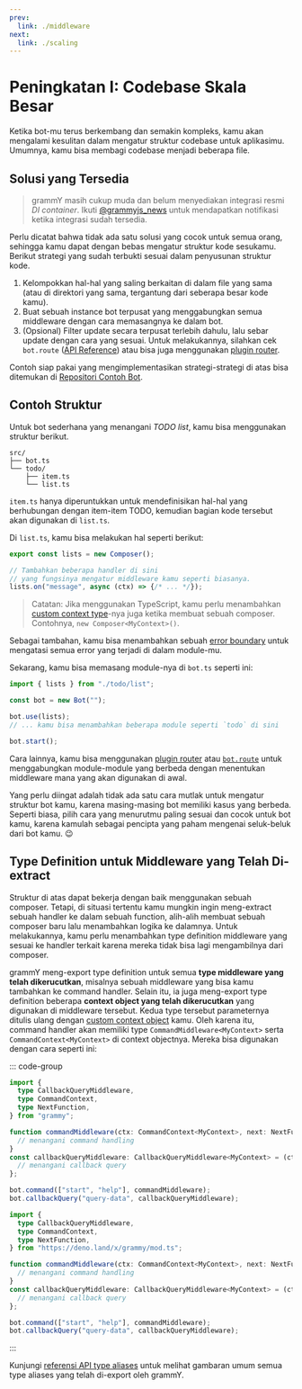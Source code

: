 ```yaml
---
prev:
  link: ./middleware
next:
  link: ./scaling
---
```


# Peningkatan I: Codebase Skala Besar

Ketika bot-mu terus berkembang dan semakin kompleks, kamu akan mengalami kesulitan dalam mengatur struktur codebase untuk aplikasimu.
Umumnya, kamu bisa membagi codebase menjadi beberapa file.

## Solusi yang Tersedia

> grammY masih cukup muda dan belum menyediakan integrasi resmi _DI container_.
> Ikuti [@grammyjs_news](https://t.me/grammyjs_news) untuk mendapatkan notifikasi ketika integrasi sudah tersedia.

Perlu dicatat bahwa tidak ada satu solusi yang cocok untuk semua orang, sehingga kamu dapat dengan bebas mengatur struktur kode sesukamu.
Berikut strategi yang sudah terbukti sesuai dalam penyusunan struktur kode.

1. Kelompokkan hal-hal yang saling berkaitan di dalam file yang sama (atau di direktori yang sama, tergantung dari seberapa besar kode kamu).
2. Buat sebuah instance bot terpusat yang menggabungkan semua middleware dengan cara memasangnya ke dalam bot.
3. (Opsional) Filter update secara terpusat terlebih dahulu, lalu sebar update dengan cara yang sesuai.
   Untuk melakukannya, silahkan cek `bot.route` ([API Reference](https://deno.land/x/grammy/mod.ts?s=Composer#method_route_0)) atau bisa juga menggunakan [plugin router](../plugins/router).

Contoh siap pakai yang mengimplementasikan strategi-strategi di atas bisa ditemukan di [Repositori Contoh Bot](https://github.com/grammyjs/examples/tree/main/scaling).

## Contoh Struktur

Untuk bot sederhana yang menangani _TODO list_, kamu bisa menggunakan struktur berikut.

```asciiart:no-line-numbers
src/
├── bot.ts
└── todo/
    ├── item.ts
    └── list.ts
```

`item.ts` hanya diperuntukkan untuk mendefinisikan hal-hal yang berhubungan dengan item-item TODO, kemudian bagian kode tersebut akan digunakan di `list.ts`.

Di `list.ts`, kamu bisa melakukan hal seperti berikut:

```ts
export const lists = new Composer();

// Tambahkan beberapa handler di sini
// yang fungsinya mengatur middleware kamu seperti biasanya.
lists.on("message", async (ctx) => {/* ... */});
```

> Catatan: Jika menggunakan TypeScript, kamu perlu menambahkan [custom context type](../guide/context#memodifikasi-object-context)-nya juga ketika membuat sebuah composer.
> Contohnya, `new Composer<MyContext>()`.

Sebagai tambahan, kamu bisa menambahkan sebuah [error boundary](../guide/errors#error-boundary) untuk mengatasi semua error yang terjadi di dalam module-mu.

Sekarang, kamu bisa memasang module-nya di `bot.ts` seperti ini:

```ts
import { lists } from "./todo/list";

const bot = new Bot("");

bot.use(lists);
// ... kamu bisa menambahkan beberapa module seperti `todo` di sini

bot.start();
```

Cara lainnya, kamu bisa menggunakan [plugin router](../plugins/router) atau [`bot.route`](https://deno.land/x/grammy/mod.ts?s=Composer#method_route_0) untuk menggabungkan module-module yang berbeda dengan menentukan middleware mana yang akan digunakan di awal.

Yang perlu diingat adalah tidak ada satu cara mutlak untuk mengatur struktur bot kamu, karena masing-masing bot memiliki kasus yang berbeda.
Seperti biasa, pilih cara yang menurutmu paling sesuai dan cocok untuk bot kamu, karena kamulah sebagai pencipta yang paham mengenai seluk-beluk dari bot kamu. :wink:

## Type Definition untuk Middleware yang Telah Di-extract

Struktur di atas dapat bekerja dengan baik menggunakan sebuah composer.
Tetapi, di situasi tertentu kamu mungkin ingin meng-extract sebuah handler ke dalam sebuah function, alih-alih membuat sebuah composer baru lalu menambahkan logika ke dalamnya.
Untuk melakukannya, kamu perlu menambahkan type definition middleware yang sesuai ke handler terkait karena mereka tidak bisa lagi mengambilnya dari composer.

grammY meng-export type definition untuk semua **type middleware yang telah dikerucutkan**, misalnya sebuah middleware yang bisa kamu tambahkan ke command handler.
Selain itu, ia juga meng-export type definition beberapa **context object yang telah dikerucutkan** yang digunakan di middleware tersebut.
Kedua type tersebut parameternya ditulis ulang dengan [custom context object](../guide/context#memodifikasi-object-context) kamu.
Oleh karena itu, command handler akan memiliki type `CommandMiddleware<MyContext>` serta `CommandContext<MyContext>` di context objectnya.
Mereka bisa digunakan dengan cara seperti ini:

::: code-group

```ts [Node.js]
import {
  type CallbackQueryMiddleware,
  type CommandContext,
  type NextFunction,
} from "grammy";

function commandMiddleware(ctx: CommandContext<MyContext>, next: NextFunction) {
  // menangani command handling
}
const callbackQueryMiddleware: CallbackQueryMiddleware<MyContext> = (ctx) => {
  // menangani callback query
};

bot.command(["start", "help"], commandMiddleware);
bot.callbackQuery("query-data", callbackQueryMiddleware);
```

```ts [Deno]
import {
  type CallbackQueryMiddleware,
  type CommandContext,
  type NextFunction,
} from "https://deno.land/x/grammy/mod.ts";

function commandMiddleware(ctx: CommandContext<MyContext>, next: NextFunction) {
  // menangani command handling
}
const callbackQueryMiddleware: CallbackQueryMiddleware<MyContext> = (ctx) => {
  // menangani callback query
};

bot.command(["start", "help"], commandMiddleware);
bot.callbackQuery("query-data", callbackQueryMiddleware);
```

:::

Kunjungi [referensi API type aliases](https://deno.land/x/grammy/mod.ts#Type_Aliases) untuk melihat gambaran umum semua type aliases yang telah di-export oleh grammY.
